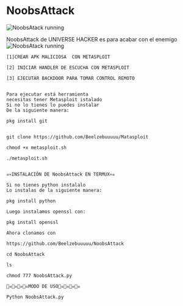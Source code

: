 # NoobsAttack
![NoobsAtack running](https://as1.ftcdn.net/v2/jpg/01/39/07/90/1000_F_139079082_7LtOAYh1JYVl59kul4I77xpwwZcq8J06.jpg)

NoobsAttack de UNIVERSE HACKER es para acabar con el enemigo
![NoobsAtack running](https://static9.depositphotos.com/1010555/1192/i/600/depositphotos_11925996-stock-photo-attack.jpg)
~~~~~~~~~MENU~~~~~~~~~~~~
[1]CREAR APK MALICIOSA  CON METASPLOIT

[2] INICIAR HANDLER DE ESCUCHA CON METASPLOIT

[3] EJECUTAR BACKDOOR PARA TOMAR CONTROL REMOTO


Para ejecutar está herramienta 
necesitas tener Metasploit istalado 
Si no lo tienes lo puedes instalar 
De la siguiente manera:

pkg install git


git clone https://github.com/Beelzebuuuuu/Matasploit

chmod +x metasploit.sh

./metasploit.sh


☠️💀INSTALACIÓN DE NoobsAttack EN TERMUX💀☠️

Si no tienes python instalalo
Lo instalas de la siguiente manera:

pkg install python

Luego instalamos openssl con:

pkg install openssl

Ahora clonamos con

https://github.com/Beelzebuuuuu/NoobsAttack

cd NoobsAttack

ls

chmod 777 NoobsAttack.py

🏴‍☠️🏴‍☠️🏴‍☠️🏴‍☠️MODO DE USO🏴‍☠️🏴‍☠️🏴‍☠️🏴‍☠️

Python NoobsAttack.py
